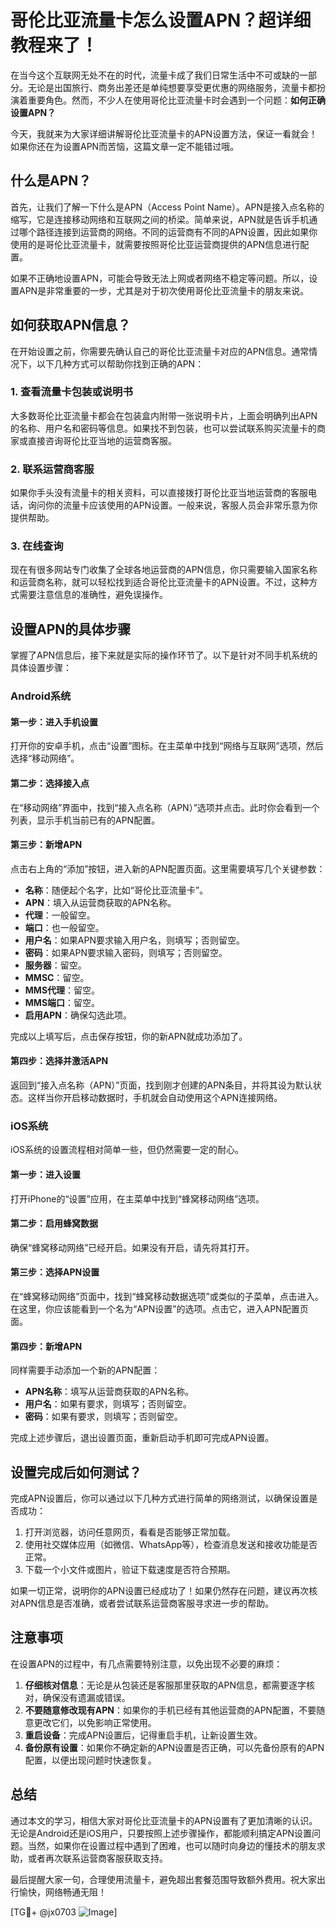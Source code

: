 # 哥伦比亚流量卡怎么设置APN？超详细教程来了！

在当今这个互联网无处不在的时代，流量卡成了我们日常生活中不可或缺的一部分。无论是出国旅行、商务出差还是单纯想要享受更优惠的网络服务，流量卡都扮演着重要角色。然而，不少人在使用哥伦比亚流量卡时会遇到一个问题：**如何正确设置APN？** 

今天，我就来为大家详细讲解哥伦比亚流量卡的APN设置方法，保证一看就会！如果你还在为设置APN而苦恼，这篇文章一定不能错过哦。

## 什么是APN？

首先，让我们了解一下什么是APN（Access Point Name）。APN是接入点名称的缩写，它是连接移动网络和互联网之间的桥梁。简单来说，APN就是告诉手机通过哪个路径连接到运营商的网络。不同的运营商有不同的APN设置，因此如果你使用的是哥伦比亚流量卡，就需要按照哥伦比亚运营商提供的APN信息进行配置。

如果不正确地设置APN，可能会导致无法上网或者网络不稳定等问题。所以，设置APN是非常重要的一步，尤其是对于初次使用哥伦比亚流量卡的朋友来说。

## 如何获取APN信息？

在开始设置之前，你需要先确认自己的哥伦比亚流量卡对应的APN信息。通常情况下，以下几种方式可以帮助你找到正确的APN：

### 1. 查看流量卡包装或说明书
大多数哥伦比亚流量卡都会在包装盒内附带一张说明卡片，上面会明确列出APN的名称、用户名和密码等信息。如果找不到包装，也可以尝试联系购买流量卡的商家或直接咨询哥伦比亚当地的运营商客服。

### 2. 联系运营商客服
如果你手头没有流量卡的相关资料，可以直接拨打哥伦比亚当地运营商的客服电话，询问你的流量卡应该使用的APN设置。一般来说，客服人员会非常乐意为你提供帮助。

### 3. 在线查询
现在有很多网站专门收集了全球各地运营商的APN信息，你只需要输入国家名称和运营商名称，就可以轻松找到适合哥伦比亚流量卡的APN设置。不过，这种方式需要注意信息的准确性，避免误操作。

## 设置APN的具体步骤

掌握了APN信息后，接下来就是实际的操作环节了。以下是针对不同手机系统的具体设置步骤：

### Android系统

#### 第一步：进入手机设置
打开你的安卓手机，点击“设置”图标。在主菜单中找到“网络与互联网”选项，然后选择“移动网络”。

#### 第二步：选择接入点
在“移动网络”界面中，找到“接入点名称（APN）”选项并点击。此时你会看到一个列表，显示手机当前已有的APN配置。

#### 第三步：新增APN
点击右上角的“添加”按钮，进入新的APN配置页面。这里需要填写几个关键参数：
- **名称**：随便起个名字，比如“哥伦比亚流量卡”。
- **APN**：填入从运营商获取的APN名称。
- **代理**：一般留空。
- **端口**：也一般留空。
- **用户名**：如果APN要求输入用户名，则填写；否则留空。
- **密码**：如果APN要求输入密码，则填写；否则留空。
- **服务器**：留空。
- **MMSC**：留空。
- **MMS代理**：留空。
- **MMS端口**：留空。
- **启用APN**：确保勾选此项。

完成以上填写后，点击保存按钮，你的新APN就成功添加了。

#### 第四步：选择并激活APN
返回到“接入点名称（APN）”页面，找到刚才创建的APN条目，并将其设为默认状态。这样当你开启移动数据时，手机就会自动使用这个APN连接网络。

### iOS系统

iOS系统的设置流程相对简单一些，但仍然需要一定的耐心。

#### 第一步：进入设置
打开iPhone的“设置”应用，在主菜单中找到“蜂窝移动网络”选项。

#### 第二步：启用蜂窝数据
确保“蜂窝移动网络”已经开启。如果没有开启，请先将其打开。

#### 第三步：选择APN设置
在“蜂窝移动网络”页面中，找到“蜂窝移动数据选项”或类似的子菜单，点击进入。在这里，你应该能看到一个名为“APN设置”的选项。点击它，进入APN配置页面。

#### 第四步：新增APN
同样需要手动添加一个新的APN配置：
- **APN名称**：填写从运营商获取的APN名称。
- **用户名**：如果有要求，则填写；否则留空。
- **密码**：如果有要求，则填写；否则留空。

完成上述步骤后，退出设置页面，重新启动手机即可完成APN设置。

## 设置完成后如何测试？

完成APN设置后，你可以通过以下几种方式进行简单的网络测试，以确保设置是否成功：

1. 打开浏览器，访问任意网页，看看是否能够正常加载。
2. 使用社交媒体应用（如微信、WhatsApp等），检查消息发送和接收功能是否正常。
3. 下载一个小文件或图片，验证下载速度是否符合预期。

如果一切正常，说明你的APN设置已经成功了！如果仍然存在问题，建议再次核对APN信息是否准确，或者尝试联系运营商客服寻求进一步的帮助。

## 注意事项

在设置APN的过程中，有几点需要特别注意，以免出现不必要的麻烦：

1. **仔细核对信息**：无论是从包装还是客服那里获取的APN信息，都需要逐字核对，确保没有遗漏或错误。
2. **不要随意修改现有APN**：如果你的手机已经有其他运营商的APN配置，不要随意更改它们，以免影响正常使用。
3. **重启设备**：完成APN设置后，记得重启手机，让新设置生效。
4. **备份原有设置**：如果你不确定新的APN设置是否正确，可以先备份原有的APN配置，以便出现问题时快速恢复。

## 总结

通过本文的学习，相信大家对哥伦比亚流量卡的APN设置有了更加清晰的认识。无论是Android还是iOS用户，只要按照上述步骤操作，都能顺利搞定APN设置问题。当然，如果你在设置过程中遇到了困难，也可以随时向身边的懂技术的朋友求助，或者再次联系运营商客服获取支持。

最后提醒大家一句，合理使用流量卡，避免超出套餐范围导致额外费用。祝大家出行愉快，网络畅通无阻！

[TG💪+ @jx0703 ![Image](https://github.com/user-attachments/assets/dbca1d08-cadb-493c-b0ec-ad6f7a83f270)]